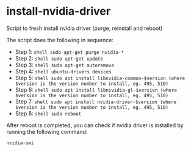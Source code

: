 # install-nvidia-driver
Script to fresh install nvidia driver (purge, reinstall and reboot)

The script does the following in sequence:

* Step 1: ```shell sudo apt-get purge nvidia-* ```
* Step 2: ```shell sudo apt-get update ```
* Step 3: ```shell sudo apt-get autoremove ```
* Step 4: ```shell ubuntu-drivers devices ```
* Step 5: ```shell sudo apt install libnvidia-common-$version (where $version is the version number to install, eg. 495, 510) ```
* Step 6: ```shell sudo apt install libnividia-gl-$version (where $version is the version number to install, eg. 495, 510) ```
* Step 7: ```shell sudo apt install nvidia-driver-$version (where $version is the version number to install, eg. 495, 510) ```
* Step 8: ```shell sudo reboot ```

After reboot is completed, you can check if nvidia driver is installed by running the following command:
```shell
nvidia-smi
```
